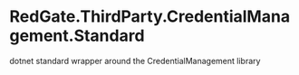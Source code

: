 # RedGate.ThirdParty.CredentialManagement.Standard
dotnet standard wrapper around the CredentialManagement library
